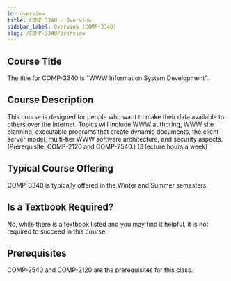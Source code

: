 ```yaml
---
id: overview
title: COMP 3340 - Overview
sidebar_label: Overview (COMP-3340)
slug: /COMP-3340/overview
---
```


## Course Title

The title for COMP-3340 is "WWW Information System Development".

## Course Description

This course is designed for people who want to make their data available to others over the Internet. Topics will include WWW authoring, WWW site planning, executable programs that create dynamic documents, the client-server model, multi-tier WWW software architecture, and security aspects. (Prerequisite: COMP-2120 and COMP-2540.) (3 lecture hours a week)

## Typical Course Offering

COMP-3340 is typically offered in the Winter and Summer semesters.

## Is a Textbook Required?

No, while there is a textbook listed and you may find it helpful, it is not required to succeed in this course.

## Prerequisites

COMP-2540 and COMP-2120 are the prerequisites for this class.

